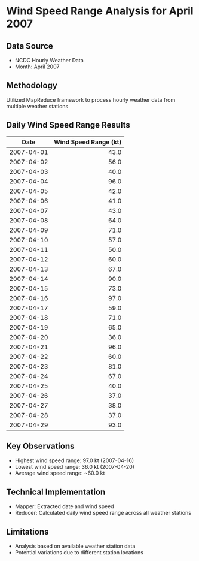 # Wind Speed Range Analysis for April 2007

## Data Source
- NCDC Hourly Weather Data
- Month: April 2007

## Methodology
Utilized MapReduce framework to process hourly weather data from multiple weather stations

## Daily Wind Speed Range Results

| Date       | Wind Speed Range (kt) |
|------------|----------------------:|
| 2007-04-01 | 43.0 |
| 2007-04-02 | 56.0 |
| 2007-04-03 | 40.0 |
| 2007-04-04 | 96.0 |
| 2007-04-05 | 42.0 |
| 2007-04-06 | 41.0 |
| 2007-04-07 | 43.0 |
| 2007-04-08 | 64.0 |
| 2007-04-09 | 71.0 |
| 2007-04-10 | 57.0 |
| 2007-04-11 | 50.0 |
| 2007-04-12 | 60.0 |
| 2007-04-13 | 67.0 |
| 2007-04-14 | 90.0 |
| 2007-04-15 | 73.0 |
| 2007-04-16 | 97.0 |
| 2007-04-17 | 59.0 |
| 2007-04-18 | 71.0 |
| 2007-04-19 | 65.0 |
| 2007-04-20 | 36.0 |
| 2007-04-21 | 96.0 |
| 2007-04-22 | 60.0 |
| 2007-04-23 | 81.0 |
| 2007-04-24 | 67.0 |
| 2007-04-25 | 40.0 |
| 2007-04-26 | 37.0 |
| 2007-04-27 | 38.0 |
| 2007-04-28 | 37.0 |
| 2007-04-29 | 93.0 |

## Key Observations
- Highest wind speed range: 97.0 kt (2007-04-16)
- Lowest wind speed range: 36.0 kt (2007-04-20)
- Average wind speed range: ~60.0 kt

## Technical Implementation
- Mapper: Extracted date and wind speed
- Reducer: Calculated daily wind speed range across all weather stations

## Limitations
- Analysis based on available weather station data
- Potential variations due to different station locations
